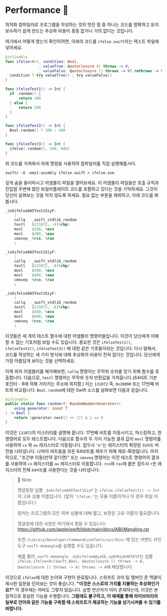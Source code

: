 # Performance 🤿

최적화 컴파일러로 프로그램을 작성하는 것의 멋진 점 중 하나는 코드를 명확하고 유지보수하기 쉽게 만드는 추상화 비용이 종종 없거나 거의 없다는 것입니다.

여기에서 어떻게 했는지 확인하려면, 아래의 코드를 `ifelse.swift`라는 텍스트 파일에 넣어세요.

```swift
@inlinable
func ifelse<V>(_ condition: Bool,
               _ valueTrue: @autoclosure () throws -> V,
               _ valueFalse: @autoclosure () throws -> V) rethrows -> V {
  condition ? try valueTrue() : try valueFalse()
}

func ifelseTest1() -> Int {
  if .random() {
      return 100
  } else {
      return 200
  }
}

func ifelseTest2() -> Int {
  Bool.random() ? 300 : 400
}

func ifelseTest3() -> Int {
  ifelse(.random(), 500, 600)
}
```

위 코드를 가져와서 아래 명령을 사용하여 컴파일러를 직접 실행해봅시다.

```shell
swiftc -O -emit-assmbly ifelse.swift > ifelse.asm
```

깊게 숨을 들이마시고 어셈블리 파일을 열어보세요.
이 어셈블리 파일들은 호출 규칙과 진입점 주변에 많인 보일러플레이트 코드를 포함하고 있다는 것을 기억하세요.
그것이 당신이 살펴보는 것을 막지 않도록 하세요.
필요 없는 부분을 제외하고, 아래 코드를 봐봅시다.

```asm
_$s6ifelse0A5Test1SiyF:
    :
    callq   _swift_stdlib_random
    testl   $131072, -8(%rbp)
    movl    $100, %ecx
    movl    $200, %eax
    cmoveq  %rcx, %rax
    :

_$s6ifelse0A5Test2SiyF:
    :
    callq   _swift_stdlib_random
    testl   $131072, -8(%rbp)
    movl    $300, %ecx
    movl    $400, %eax
    cmoveq  %rcx, %rax
    :

_$s6ifelse0A5Test3SiyF:    
    :    
    callq   _swift_stdlib_random
    testl   $131072, -8(%rbp)
    movl    $500, %ecx
    movl    $600, %eax
    cmoveq  %rcx, %rax
    :
```

이것들은 세 개의 테스트 함수에 대한 어셈블리 명령어들입니다.
이것이 당신에게 이해할 수 없는 기호처럼 보일 수도 있습니다.
중요한 것은 `ifelseTest1()`, `ifelseTest2()`, `ifelseTest3()` 에 대한 같은 기호들이라는 것입니다.
다시 말해서, 코드를 작성하는 세 가지 방식에 대해 추상화의 비용이 전혀 없다는 것입니다.
당신에게 가장 아름답게 보이는 것을 선택하세요.

이제 위의 어셈블리를 해석해보면, `callq` 명령어는 무작위 숫자를 얻기 위해 함수를 호출합니다.
다음으로, `testl` 명령어는 무작위 숫자 반환값을 가져옵니다.(64비트 기본 포인터 - 8에 의해 가리키는 주소에 위치함.)
이는 `131072` 즉, `0x20000` 또는 17번째 비트와 비교됩니다.
`Bool.random`에 대한 Swift 소스를 살펴보면 다음과 같습니다.

```swift
@inlinable
public static func random<T: RandomNumberGenerator>(
    using generator: inout T
) -> Bool {
    return (generator.next() >> 17) & 1 == 0
}
```

이것은 `131072`의 미스터리를 설명해 줍니다.
17번째 비트를 이동시키고, 마스킹하고, 한 명령어로 모두 테스트합니다.
다음으로 함수의 두 가지 가능한 결과 값이 `movl` 명령어를 사용하여 `cx` 와 `ax` 레지스터로 이동됩니다.
접두사 `"e"`는 레지스터의 확장된 `32비트` 버전을 나타냅니다.
나머지 비트들을 모든 64비트를 채우기 위해 제로-확장됩니다.
마지막으로, "조건부 이동(만약 같다면)" 또는 `cmoveq` 명령어는 이전 테스트 명령어의 결과를 사용하여 `cx` 레지스터를 `ax` 레지스터로 이동합니다.
`rcx`와 `rax`에 붙은 접두사 `r`은 레지스터의 전체 `64비트`를 사용한다는 것을 나타냅니다.

> 📝 Note
> 
> 맹글링된 심볼 `_$s6ifelse0A5Test1SiyF` 는 `ifelse.ifelseTest1() -> Int`의 고유 심볼 이름입니다.
> (앞의 `"ifelse."`는 모듈 이름이거나 이 경우 파일 이름입니다.)
> 
> 링커는 프로그램의 모든 외부 심볼에 대해 짧고, 보장된 고유 이름이 필요합니다.
> 
> 맹글링에 대한 사양은 여기에서 찾을 수 있습니다: https://github.com/apple/swift/blob/main/docs/ABI/Mangling.rst
> 
> 또한 `/Library/Developer/CommandLineTools/usr/bin/` 에 있는 커맨드 라인 도구 `swift-demangle`을 실행할 수도 있습니다.
> 
> 예를 들어, `swift-demangle _$s6ifelseAAyxSb_xyKXKxyKXKtKlF`는 심볼 `ifelse.ifelse<A>(Swift.Bool, @autoclosure () throws -> A, @autoclosure () throws -> A) throws -> A`에 해당합니다.

이것으로 `ifelse`에 대한 논의와 구현이 완료됩니다.
스위프트 코어 팀 멤버인 존 맥콜이 제시한 질문을 던저보는 것이 좋습니다.
**"이것은 스스로의 가치를 지불하는 추상화인가요?"** 이 경우에는 아마도 그렇지 않습니다.
삼항 연산자가 이미 존재하는데, 이것은 본질적으로 동일한 기능을 수행합니다.
**그럼에도 불구하고, 이 예제를 통해 라이브러리의 일부로 언어와 같은 기능을 구축할 때 스위프트가 제공하는 기능을 상기시켜줄 수 있기를 바랍니다.**
